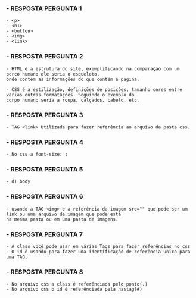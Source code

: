 ###  - RESPOSTA PERGUNTA 1
    - <p>
    - <h1>
    - <button>
    - <img>
    - <link>

### - RESPOSTA PERGUNTA 2
    - HTML é a estrutura do site, exemplificando na comparação com um porco humano ele seria o esqueleto, 
    onde contém as informações do que contém a pagina.

    - CSS é a estilização, definições de posições, tamanho cores entre varias outras formatações. Seguindo o exemplo do
    corpo humano seria a roupa, calçados, cabelo, etc.

### - RESPOSTA PERGUNTA 3
    - TAG <link> Utilizada para fazer referência ao arquivo da pasta css.

### - RESPOSTA PERGUNTA 4
    - No css a font-size: ;

### - RESPOSTA PERGUNTA 5
    - d) body

### - RESPOSTA PERGUNTA 6
    - usando a TAG <img> e a referência da imagem src="" que pode ser um link ou uma arquivo de imagem que pode está 
    na mesma pasta ou em uma pasta de imagens.

### - RESPOSTA PERGUNTA 7
    - A class você pode usar em várias Tags para fazer referências no css
    - O id é usando para fazer uma identificação de referência unica para uma TAG.

### - RESPOSTA PERGUNTA 8
    - No arquivo css a class é referênciada pelo ponto(.)
    - No arquivo css o id é referênciada pela hastag(#)